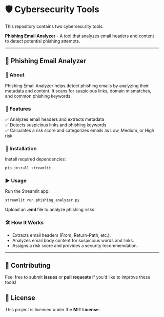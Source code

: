 # 🛡️ Cybersecurity Tools

This repository contains two cybersecurity tools:

**Phishing Email Analyzer** - A tool that analyzes email headers and content to detect potential phishing attempts.

---

## 📧 Phishing Email Analyzer

### 📌 About
Phishing Email Analyzer helps detect phishing emails by analyzing their metadata and content. It scans for suspicious links, domain mismatches, and common phishing keywords.

### 🚀 Features
✅ Analyzes email headers and extracts metadata  
✅ Detects suspicious links and phishing keywords  
✅ Calculates a risk score and categorizes emails as Low, Medium, or High risk  

### 🔧 Installation
Install required dependencies:
```sh
pip install streamlit
```

### ▶️ Usage
Run the Streamlit app:
```sh
streamlit run phishing_analyzer.py
```

Upload an **.eml** file to analyze phishing risks.

### 🛠️ How It Works
- Extracts email headers (From, Return-Path, etc.).
- Analyzes email body content for suspicious words and links.
- Assigns a risk score and provides a security recommendation.

---

## 🔗 Contributing
Feel free to submit **issues** or **pull requests** if you'd like to improve these tools!

## 📜 License
This project is licensed under the **MIT License**.
